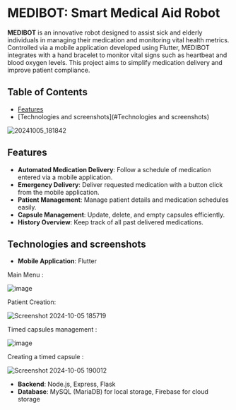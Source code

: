 # MEDIBOT: Smart Medical Aid Robot

**MEDIBOT** is an innovative robot designed to assist sick and elderly individuals in managing their medication and monitoring vital health metrics. Controlled via a mobile application developed using Flutter, MEDIBOT integrates with a hand bracelet to monitor vital signs such as heartbeat and blood oxygen levels. This project aims to simplify medication delivery and improve patient compliance.

## Table of Contents
- [Features](#features)
- [Technologies and screenshots](#Technologies and screenshots)


![20241005_181842](https://github.com/user-attachments/assets/256a9d4b-1242-40bd-b534-2b1098a935f6)

## Features
- **Automated Medication Delivery**: Follow a schedule of medication entered via a mobile application.
- **Emergency Delivery**: Deliver requested medication with a button click from the mobile application.
- **Patient Management**: Manage patient details and medication schedules easily.
- **Capsule Management**: Update, delete, and empty capsules efficiently.
- **History Overview**: Keep track of all past delivered medications.

## Technologies and screenshots
- **Mobile Application**: Flutter


Main Menu :

![image](https://github.com/user-attachments/assets/df047c18-0213-46e7-ba21-a8e902e2c59b)

Patient Creation:

![Screenshot 2024-10-05 185719](https://github.com/user-attachments/assets/a92956d7-6231-4f58-9264-6df4730d1d7f)

Timed capsules management :

![image](https://github.com/user-attachments/assets/09b10269-2d0f-4b00-88d2-c89f435b9ba9)

Creating a timed capsule :

![Screenshot 2024-10-05 190012](https://github.com/user-attachments/assets/de3abcdc-b696-4805-9a22-9e9fdc840269)


- **Backend**: Node.js, Express, Flask
- **Database**: MySQL (MariaDB) for local storage, Firebase for cloud storage


